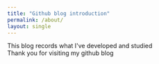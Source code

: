 ```yaml
---
title: "Github blog introduction"
permalink: /about/
layout: single
---
```


This blog records what I've developed and studied  
Thank you for visiting my github blog  
